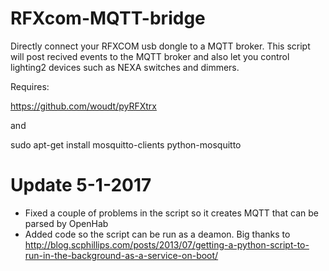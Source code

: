 RFXcom-MQTT-bridge
==================

Directly connect your RFXCOM usb dongle to a MQTT broker. This script will post recived events to the MQTT broker and also let you control lighting2 devices such as NEXA switches and dimmers.  

Requires:

https://github.com/woudt/pyRFXtrx

and 

sudo apt-get install mosquitto-clients python-mosquitto


Update 5-1-2017
==================

* Fixed a couple of problems in the script so it creates MQTT that can be parsed by OpenHab
* Added code so the script can be run as a deamon. Big thanks to http://blog.scphillips.com/posts/2013/07/getting-a-python-script-to-run-in-the-background-as-a-service-on-boot/

